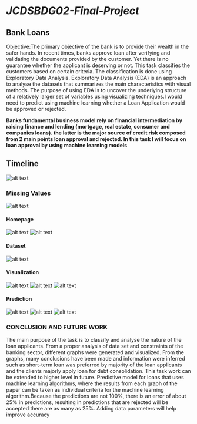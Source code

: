# *JCDSBDG02-Final-Project*

## Bank Loans

Objective:The primary objective of the bank is to provide their
  wealth in the safer hands. In recent times, banks approve
  loan after verifying and validating the documents provided
  by the customer. Yet there is no guarantee whether the
  applicant is deserving or not. This task classifies the
  customers based on certain criteria. The classification is
  done using Exploratory Data Analysis. Exploratory Data
  Analysis (EDA) is an approach to analyse the datasets that
  summarizes the main characteristics with visual methods.
  The purpose of using EDA is to uncover the underlying
  structure of a relatively larger set of variables using
  visualizing techniques.I would need to predict using machine learning whether a Loan Application would be approved or rejected.

**Banks fundamental business model rely on financial intermediation by raising finance and lending (mortgage, real estate, consumer and companies loans). the latter is the major source of credit risk composed from 2 main points loan approval and rejected. In this task I will focus on loan approval by using machine learning models**

## Timeline

![alt text](https://i.ibb.co/9ntByh8/Screenshot-103.png)

### Missing Values
![alt text](https://i.ibb.co/x50tdmt/Screenshot-104.png)







#### **Homepage**
![alt text](https://i.ibb.co/Jt9bkR8/Screenshot-90.png)
![alt text](https://i.ibb.co/R9Hcszr/Screenshot-92.png)
#### **Dataset**
![alt text](https://i.ibb.co/X84Ynp6/Screenshot-95.png)
#### **Visualization**
![alt text](https://i.ibb.co/VWBQH7J/Screenshot-94.png)
![alt text](https://i.ibb.co/2SrfFsx/Screenshot-93.png)
![alt text](https://i.ibb.co/MGMYCgg/Screenshot-91.png)
#### **Prediction**
![alt text](https://i.ibb.co/b77VVn6/Screenshot-96.png)
![alt text](https://i.ibb.co/z8HXF2H/Screenshot-98.png)
![alt text](https://i.ibb.co/QbkMJW9/Screenshot-97.png)

### CONCLUSION AND FUTURE WORK

The main purpose of the task is to classify and analyse
the nature of the loan applicants. From a proper analysis of
data set and constraints of the banking sector, 
different graphs were generated and visualized. From the
graphs, many conclusions have been made and information
were inferred such as short-term loan was preferred by
majority of the loan applicants and the clients majorly apply
loan for debt consolidation.
This task work can be extended to higher level in future.
Predictive model for loans that uses machine learning
algorithms, where the results from each graph of the paper
can be taken as individual criteria for the machine learning
algorithm.Because the predictions are not 100%, there is an error of about 25% in predictions, resulting in predictions that are rejected will be accepted there are as many as 25%. Adding data parameters will help improve accuracy





